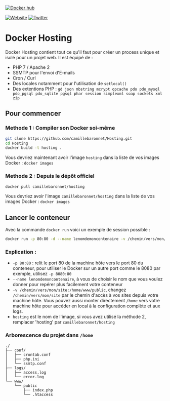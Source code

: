 [![Docker hub](https://img.shields.io/badge/Docker%20pull-camillebaronnet/hosting-green.svg)](https://hub.docker.com/r/camillebaronnet/hosting/)

[![Website](https://img.shields.io/badge/website-camillebaronnet.fr-orange.svg)](https://www.camillebaronnet.fr/)
[![Twitter](https://img.shields.io/badge/twitter-@camillebaronnet-blue.svg)](https://twitter.com/camillebaronnet)

# Docker Hosting

Docker Hosting contient tout ce qu'il faut pour créer un process unique et isolé pour un projet web. Il est équipé de :
* PHP 7 / Apache 2
* SSMTP pour l'envoi d'E-mails
* Cron / Curl
* Des locales notamment pour l'utilisation de `setlocal()`
* Des extentions PHP : `gd json mbstring mcrypt opcache pdo pdo_mysql pdo_pgsql pdo_sqlite pgsql phar session simplexml soap sockets xml zip`

## Pour commencer

### Methode 1 : Compiler son Docker soi-même

```bash
git clone https://github.com/camillebaronnet/Hosting.git
cd Hosting
docker build -t hosting .
```
Vous devriez maintenant avoir l'image `hosting` dans la liste de vos images Docker : `docker images`
### Methode 2 : Depuis le dépôt officiel

```bash
docker pull camillebaronnet/hosting
```
Vous devriez avoir l'image `camillebaronnet/hosting` dans la liste de vos images Docker : `docker images`

## Lancer le conteneur

Avec la commande `docker run` voici un exemple de session possible :
```bash
docker run -p 80:80 -d --name lenomdemoncontenaire -v /chemin/vers/mon/site:/home/www/public hosting
```

### Explication :
* `-p 80:80` : relit le port 80 de la machine hôte vers le port 80 du conteneur, pour utiliser le Docker sur un autre port comme le 8080 par exemple, utilisez `-p 8080:80`
* `--name lenomdemoncontenaire`, à vous de choisir le nom que vous voulez donner pour repérer plus facilement votre conteneur
* `-v /chemin/vers/mon/site:/home/www/public`, changez `/chemin/vers/mon/site` par le chemin d'accès à vos sites depuis votre machine hôte. Vous pouvez aussi monter directement `/home` vers votre machine hôte pour accéder en local à la configuration complète et aux logs.
* `hosting` est le nom de l'image, si vous avez utilisé la méthode 2, remplacer 'hosting' par `camillebaronnet/hosting`

### Arborescence du projet dans `/home`

	./
	├── conf/
	│   ├── crontab.conf
	│   ├── php.ini
	│   └── ssmtp.conf
	├── logs/
	│   ├── access.log
	│   └── error.log
	└── www/
	    └── public
	        ├── index.php
	        └── .htaccess